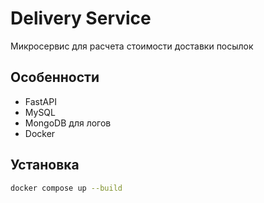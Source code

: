 # Delivery Service

Микросервис для расчета стоимости доставки посылок

## Особенности
- FastAPI
- MySQL
- MongoDB для логов
- Docker

## Установка
```bash
docker compose up --build